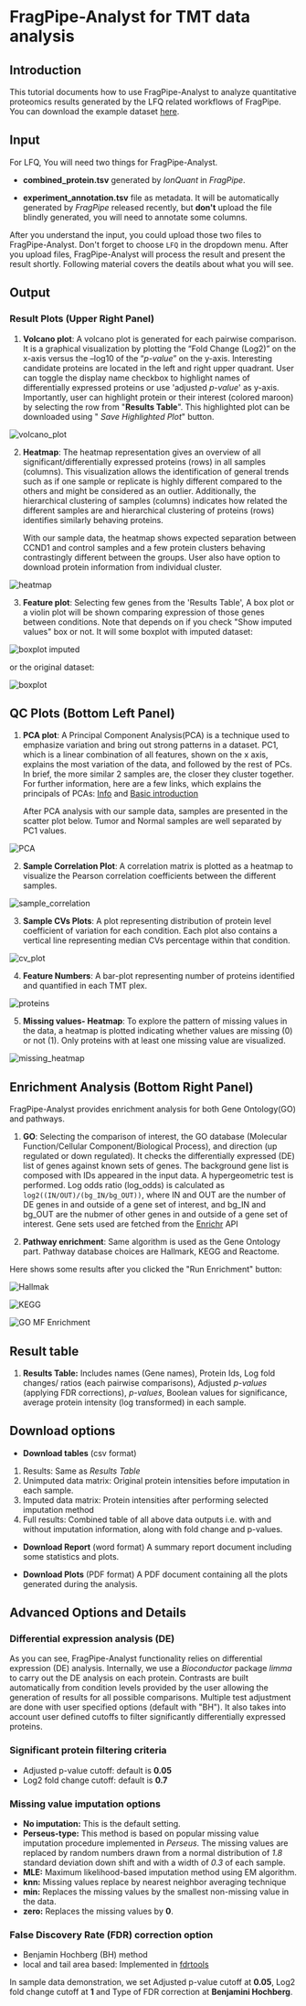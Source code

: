 # FragPipe-Analyst for TMT data analysis

## Introduction
This tutorial documents how to use FragPipe-Analyst to analyze quantitative proteomics results generated by the LFQ related workflows of FragPipe. You can download the example dataset [here](https://drive.google.com/drive/folders/1yQKopkN4CGlRxwEQHOzv6ueAkNbhcydV?usp=sharing). 

## Input

For LFQ, You will need two things for FragPipe-Analyst.

- **combined_protein.tsv** generated by *IonQuant* in *FragPipe*.

- **experiment_annotation.tsv** file as metadata. It will be automatically generated by *FragPipe* released recently, but **don't** upload the file blindly generated, you will need to annotate some columns.

After you understand the input, you could upload those two files to FragPipe-Analyst. Don't forget to choose `LFQ` in the dropdown menu. After you upload files, FragPipe-Analyst will process the result and present the result shortly. Following material covers the deatils about what you will see.

## Output

### Result Plots (Upper Right Panel)
1.  **Volcano plot**: A volcano plot is generated for each pairwise
    comparison. It is a graphical visualization by plotting the “Fold
    Change (Log2)” on the x-axis versus the –log10 of the “*p-value*”
    on the y-axis. Interesting candidate proteins are located in the
    left and right upper quadrant. User can toggle the display name
    checkbox to highlight names of differentially expressed proteins or
    use 'adjusted *p-value*' as y-axis. Importantly, user can highlight
    protein or their interest (colored maroon) by selecting the row from
    "**Results Table**". This highlighted plot can be downloaded using " *Save Highlighted Plot*" button.

![volcano\_plot](Volcano_CCND1_vs_CONTROL.jpg)

2.  **Heatmap**: The heatmap representation gives an overview of all
    significant/differentially expressed proteins (rows) in all samples (columns). This visualization allows the identification of general trends such as if one sample or replicate is highly different compared to the others and might be considered as an outlier. Additionally, the hierarchical clustering of samples (columns) indicates how related the different samples are and hierarchical clustering of proteins (rows) identifies similarly behaving proteins.
    
    With our sample data, the heatmap shows expected separation between CCND1 and control samples and a few protein clusters behaving contrastingly different between the groups. User also have option to download protein information from individual cluster.

![heatmap](DE_heatmap.svg)

3. **Feature plot**: Selecting few genes from the 'Results Table', A box plot or a violin plot will be shown comparing expression of those genes between conditions. 
Note that depends on if you check "Show imputed values" box or not. It will some boxplot with imputed dataset:

![boxplot imputed](CCND1_box_imputed.png)

or the original dataset:

![boxplot](CCND1_box.png)

## QC Plots (Bottom Left Panel)
1. **PCA plot**: A Principal Component Analysis(PCA) is a technique used to emphasize variation and bring out strong patterns in a dataset. PC1, which is a linear combination of all features, shown on the x axis,  explains the most variation of the data, and followed by the rest of PCs. In brief, the more similar 2 samples are, the closer they cluster together. For further information, here are a few links, which explains the principals of PCAs: [Info](ttp://ordination.okstate.edu/PCA.htm) and [Basic
    introduction](http://setosa.io/ev/principal-component-analysis/)

    After PCA analysis with our sample data, samples are presented in the scatter plot below. Tumor and Normal samples are well separated by PC1 values. 
    
![PCA](pca.png)

2. **Sample Correlation Plot**: A correlation matrix is plotted as a heatmap to visualize the Pearson correlation coefficients between the different samples.

![sample_correlation](Correlation_plot.svg)

3. **Sample CVs Plots**: A plot representing distribution of protein level coefficient of variation for each condition. Each plot also contains a vertical line representing median CVs percentage within that condition.

![cv\_plot](Sample_CV.svg)

4. **Feature Numbers**: A bar-plot representing number of proteins
    identified and quantified in each TMT plex.
    
![proteins](Proteins_plot.svg)

5. **Missing values- Heatmap**: To explore the pattern of missing values in the data, a heatmap is plotted indicating whether values are missing (0) or not (1). Only proteins with at least one missing
    value are visualized.
 
![missing\_heatmap](Missing_value_heatmap.svg)

## Enrichment Analysis (Bottom Right Panel)

FragPipe-Analyst provides enrichment analysis for both Gene Ontology(GO) and pathways.

1. **GO**: Selecting the comparison of interest, the GO database (Molecular Function/Cellular Component/Biological Process), and direction (up regulated or down regulated). It checks the differentially expressed (DE) list of genes against known sets of genes. The background gene list is composed with IDs appeared in the input data. A hypergeometric test is performed. Log odds ratio (log_odds) is calculated as `log2((IN/OUT)/(bg_IN/bg_OUT))`, where IN and OUT are the number of DE genes in and outside of a gene set of interest, and bg_IN and bg_OUT are the nubmer of other genes in and outside of a gene set of interest. Gene sets used are fetched from the [Enrichr](https://maayanlab.cloud/Enrichr/) API 

1. **Pathway enrichment**: Same algorithm is used as the Gene Ontology part. Pathway database choices are Hallmark, KEGG and Reactome.

Here shows some results after you clicked the "Run Enrichment" button:

![Hallmak](hallmark_enrichment.png)

![KEGG](KEGG_enrichment.png)

![GO MF Enrichment](GO_MF_enrichment.png)

## Result table

1.  **Results Table:** Includes names (Gene names), Protein Ids, Log
    fold changes/ ratios (each pairwise comparisons), Adjusted
    *p-values* (applying FDR corrections), *p-values*, Boolean values
    for significance, average protein intensity (log transformed) in
    each sample.

## Download options

-   **Download tables** (csv format)

1.  Results: Same as *Results Table*
2.  Unimputed data matrix: Original protein intensities before
    imputation in each sample.
3.  Imputed data matrix: Protein intensities after performing selected
    imputation method
4.  Full results: Combined table of all above data outputs i.e. with and
    without imputation information, along with fold change and p-values.

-   **Download Report** (word format) A summary report document
    including some statistics and plots.

-   **Download Plots** (PDF format) A PDF document containing all the
    plots generated during the analysis.

## Advanced Options and Details

### Differential expression analysis (DE)
As you can see, FragPipe-Analyst functionality relies on differential expression (DE) analysis. Internally, we use a *Bioconductor* package *limma* to carry out the DE analysis on each protein. Contrasts are built automatically from condition levels provided by the user allowing the generation of results for all possible comparisons. Multiple test adjustment are done with user specified options (default with "BH"). It also takes into account user defined cutoffs to filter significantly differentially expressed proteins.

### Significant protein filtering criteria

-   Adjusted p-value cutoff: default is **0.05**
-   Log2 fold change cutoff: default is **0.7**

### Missing value imputation options

-   **No imputation:** This is the default setting.
-   **Perseus-type:** This method is based on popular missing value
    imputation procedure implemented in *Perseus*. The missing values are replaced by random numbers drawn from a normal distribution of *1.8* standard deviation down shift and with a
    width of *0.3* of each sample.
-   **MLE:** Maximum likelihood-based imputation method using EM algorithm. 
-   **knn:** Missing values replace by nearest neighbor averaging technique
-   **min:** Replaces the missing values by the smallest non-missing value in the data.
-   **zero:** Replaces the missing values by **0**.

### False Discovery Rate (FDR) correction option
-   Benjamin Hochberg (BH) method
-   local and tail area based: Implemented in [fdrtools](https://strimmerlab.github.io/software/fdrtool/index.html)


In sample data demonstration, we set Adjusted p-value cutoff at **0.05**, Log2 fold change cutoff at **1** and Type of FDR correction at **Benjamini Hochberg**. 
